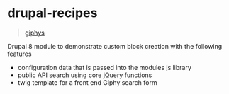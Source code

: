 # drupal-recipes

> [giphys](/giphys)

Drupal 8 module to demonstrate custom block creation with the following features

* configuration data that is passed into the modules js library
* public API search using core jQuery functions
* twig template for a front end Giphy search form
